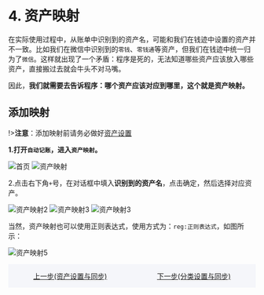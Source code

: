 # 4. 资产映射
在实际使用过程中，从账单中识别到的资产名，可能和我们在钱迹中设置的资产并不一致。比如我们在微信中识别到的`零钱`、`零钱通`等资产，但我们在钱迹中统一归为了`微信`。这样就出现了一个矛盾：程序是死的，无法知道哪些资产应该放入哪些资产，直接搬过去就会牛头不对马嘴。

因此，**我们就需要去告诉程序：哪个资产应该对应到哪里，这个就是资产映射。**

## 添加映射

!>**注意**：添加映射前请务必做好[资产设置](资产设置与同步.md)

**1.打开`自动记账`，进入`资产映射`。**

![首页](img/自动记账首页2.png ':size=260')
![资产映射](img/资产映射.jpg ':size=260')

2.点击右下角`+`号，在对话框中填入**识别到的资产名**，点击确定，然后选择对应资产。

![资产映射2](img/资产映射2.png ':size=260')
![资产映射3](img/资产映射3.png ':size=260')
![资产映射3](img/资产映射4.png ':size=260')

当然，资产映射也可以使用正则表达式，使用方式为：`reg:正则表达式`，如图所示：

![资产映射5](img/资产映射5.jpg ':size=260')

<div style="width:50%;float:left;text-align:center;background-color:#f5f6fa">

[上一步(资产设置与同步)](资产设置与同步.md)

</div>
<div style="width:50%;float:right;text-align:center;background-color:#f5f6fa">

[下一步(分类设置与同步)](分类设置与同步.md)

</div>
